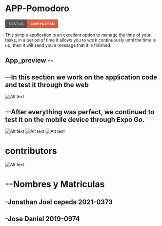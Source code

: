  # APP-Pomodoro
<svg xmlns="http://www.w3.org/2000/svg" xmlns:xlink="http://www.w3.org/1999/xlink" width="173.75" height="28" role="img" aria-label="STATUS: COMPLETED"><title>STATUS: COMPLETED</title><g shape-rendering="crispEdges"><rect width="71.5" height="28" fill="#555"/><rect x="71.5" width="102.25" height="28" fill="#e05d44"/></g><g fill="#fff" text-anchor="middle" font-family="Verdana,Geneva,DejaVu Sans,sans-serif" text-rendering="geometricPrecision" font-size="100"><text transform="scale(.1)" x="357.5" y="175" textLength="475" fill="#fff">STATUS</text><text transform="scale(.1)" x="1226.25" y="175" textLength="782.5" fill="#fff" font-weight="bold">COMPLETED</text></g></svg>

This simple application is an excellent option to manage the time of your tasks, in a period of time it allows you to work continuously until the time is up, then it will send you a message that it is finished

## App_preview --
## --In this section we work on the application code and test it through the web
![Alt text](image.png)

## --After everything was perfect, we continued to test it on the mobile device through Expo Go.
![Alt text](image-3.png)
![Alt text](image-1.png)
![Alt text](image-2.png)


# contributors
![Alt text](image-4.png)

# --Nombres y Matriculas

## -Jonathan Joel cepeda 2021-0373
## -Jose Daniel 2019-0974